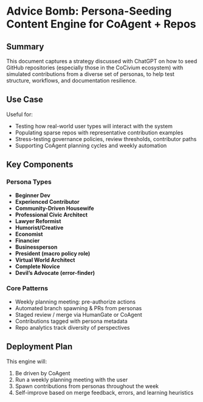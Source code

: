 ﻿# Advice Bomb: Persona-Seeding Content Engine for CoAgent + Repos

## Summary

This document captures a strategy discussed with ChatGPT on how to seed GitHub repositories (especially those in the CoCivium ecosystem) with simulated contributions from a diverse set of personas, to help test structure, workflows, and documentation resilience.

## Use Case

Useful for:
- Testing how real-world user types will interact with the system
- Populating sparse repos with representative contribution examples
- Stress-testing governance policies, review thresholds, contributor paths
- Supporting CoAgent planning cycles and weekly automation

## Key Components

### Persona Types

- **Beginner Dev**
- **Experienced Contributor**
- **Community-Driven Housewife**
- **Professional Civic Architect**
- **Lawyer Reformist**
- **Humorist/Creative**
- **Economist**
- **Financier**
- **Businessperson**
- **President (macro policy role)**
- **Virtual World Architect**
- **Complete Novice**
- **Devil’s Advocate (error-finder)**

### Core Patterns

- Weekly planning meeting: pre-authorize actions
- Automated branch spawning & PRs from personas
- Staged review / merge via HumanGate or CoAgent
- Contributions tagged with persona metadata
- Repo analytics track diversity of perspectives

## Deployment Plan

This engine will:
1. Be driven by CoAgent
2. Run a weekly planning meeting with the user
3. Spawn contributions from personas throughout the week
4. Self-improve based on merge feedback, errors, and learning heuristics

